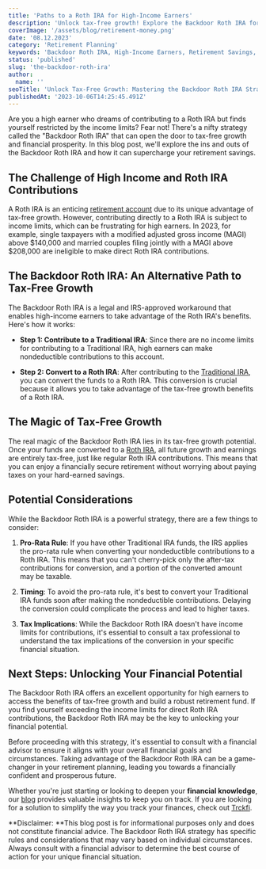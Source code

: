 ```yaml
---
title: 'Paths to a Roth IRA for High-Income Earners'
description: 'Unlock tax-free growth! Explore the Backdoor Roth IRA for high earners. Maximize retirement savings beyond income limits with this strategic guide.'
coverImage: '/assets/blog/retirement-money.png'
date: '08.12.2023'
category: 'Retirement Planning'
keywords: 'Backdoor Roth IRA, High-Income Earners, Retirement Savings, Tax-Free Growth, Roth IRA Conversion, Retirement Planning, Investment Strategy, Financial Future, Tax-Efficient Strategy, Backdoor Contribution, Retirement Account, Financial Independence'
status: 'published'
slug: 'the-backdoor-roth-ira'
author:
  name: ''
seoTitle: 'Unlock Tax-Free Growth: Mastering the Backdoor Roth IRA Strategy'
publishedAt: '2023-10-06T14:25:45.491Z'
---
```


Are you a high earner who dreams of contributing to a Roth IRA but finds yourself restricted by the income limits? Fear not! There's a nifty strategy called the "Backdoor Roth IRA" that can open the door to tax-free growth and financial prosperity. In this blog post, we'll explore the ins and outs of the Backdoor Roth IRA and how it can supercharge your retirement savings.

## The Challenge of High Income and Roth IRA Contributions

A Roth IRA is an enticing [retirement account](/blog/iras-401ks-retirement-planning) due to its unique advantage of tax-free growth. However, contributing directly to a Roth IRA is subject to income limits, which can be frustrating for high earners. In 2023, for example, single taxpayers with a modified adjusted gross income (MAGI) above $140,000 and married couples filing jointly with a MAGI above $208,000 are ineligible to make direct Roth IRA contributions.

## The Backdoor Roth IRA: An Alternative Path to Tax-Free Growth

The Backdoor Roth IRA is a legal and IRS-approved workaround that enables high-income earners to take advantage of the Roth IRA's benefits. Here's how it works:

- **Step 1: Contribute to a Traditional IRA**: Since there are no income limits for contributing to a Traditional IRA, high earners can make nondeductible contributions to this account.

- **Step 2: Convert to a Roth IRA**: After contributing to the [Traditional IRA](/blog/traditional-ira-guide-tax-advantaged-retirement), you can convert the funds to a Roth IRA. This conversion is crucial because it allows you to take advantage of the tax-free growth benefits of a Roth IRA.

## The Magic of Tax-Free Growth

The real magic of the Backdoor Roth IRA lies in its tax-free growth potential. Once your funds are converted to a [Roth IRA](/blog/what-is-the-roth-IRA-avantage-2023), all future growth and earnings are entirely tax-free, just like regular Roth IRA contributions. This means that you can enjoy a financially secure retirement without worrying about paying taxes on your hard-earned savings.

## Potential Considerations

While the Backdoor Roth IRA is a powerful strategy, there are a few things to consider:

1. **Pro-Rata Rule**: If you have other Traditional IRA funds, the IRS applies the pro-rata rule when converting your nondeductible contributions to a Roth IRA. This means that you can't cherry-pick only the after-tax contributions for conversion, and a portion of the converted amount may be taxable.

2. **Timing**: To avoid the pro-rata rule, it's best to convert your Traditional IRA funds soon after making the nondeductible contributions. Delaying the conversion could complicate the process and lead to higher taxes.

3. **Tax Implications**: While the Backdoor Roth IRA doesn't have income limits for contributions, it's essential to consult a tax professional to understand the tax implications of the conversion in your specific financial situation.

## Next Steps: Unlocking Your Financial Potential

The Backdoor Roth IRA offers an excellent opportunity for high earners to access the benefits of tax-free growth and build a robust retirement fund. If you find yourself exceeding the income limits for direct Roth IRA contributions, the Backdoor Roth IRA may be the key to unlocking your financial potential.

Before proceeding with this strategy, it's essential to consult with a financial advisor to ensure it aligns with your overall financial goals and circumstances. Taking advantage of the Backdoor Roth IRA can be a game-changer in your retirement planning, leading you towards a financially confident and prosperous future.

Whether you're just starting or looking to deepen your **financial knowledge**, our [blog](/blog) provides valuable insights to keep you on track. If you are looking for a solution to simplify the way you track your finances, check out [Trckfi](/).

**Disclaimer: **This blog post is for informational purposes only and does not constitute financial advice. The Backdoor Roth IRA strategy has specific rules and considerations that may vary based on individual circumstances. Always consult with a financial advisor to determine the best course of action for your unique financial situation.

